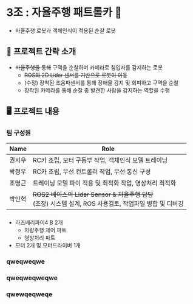 # 3조 : 자율주행 패트롤카 🚓
  - 자율주행 로봇과 객체인식이 적용된 순찰 로봇

## 📑 프로젝트 간략 소개
- ~~자율주행을 통해~~ 구역을 순찰하며 카메라로 침입자를 감지하는 로봇
  - ~~ROS와 2D Lidar 센서를 기반으로 로봇이 이동~~
  - (수정) 장착된 초음파센서를 통해 장애물 감지 및 회피하고 구역을 순찰
  - 장착된 카메라를 통해 순찰 중 발견한 사람을 감지하는 역할을 수행

## 🖥️ 프로젝트 내용

### 팀 구성원
| Name | Role |
|----|----|
| 권시우 | RC카 조립, 모터 구동부 작업, 객체인식 모델 트레이닝 |
| 박정우 | RC카 조립, 무선 컨트롤러 작업, 무선 통신 구성 |
| 조명근 | 트레이닝 모델 파이 적용 및 최적화 작업, 영상처리 최적화 |
| 박인혁 | ~~ROS2 베이스의 Lidar Sensor & 자율주행 담당~~ <br> (조장) 시스템 설계, ROS 사용검토, 작업파일 병합 및 디버깅 |


###
- 라즈베리파이4 B 2개
  - 차량주행 제어 파트
  - 영상처리 파트
- 모터 2개 및 모터드라이버 1개

### qweqweqwe

### qweqweqweqwe

### qwewqeqweqe
